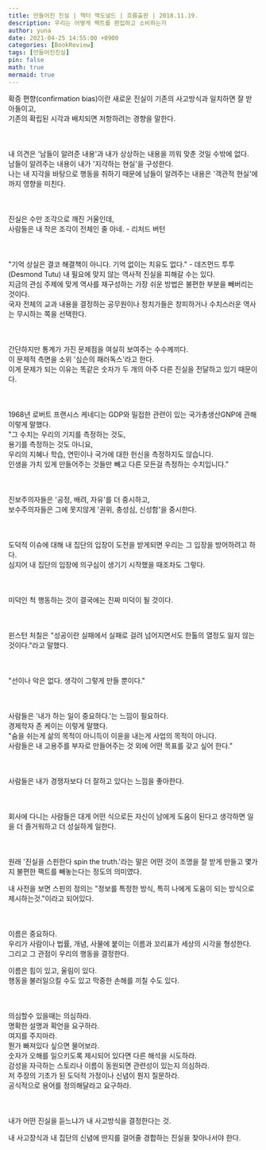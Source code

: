 ```yaml
---
title: 만들어진 진실 | 헥터 맥도널드 | 흐름출판 | 2018.11.19.
description: 우리는 어떻게 팩트를 편집하고 소비하는가
author: yuna
date: 2021-04-25 14:55:00 +0900
categories: [BookReview]
tags: [만들어진진실]
pin: false
math: true
mermaid: true
---
```



확증 편향(confirmation bias)이란 새로운 진실이 기존의 사고방식과 일치하면 잘 받아들이고,  
기존의 확립된 시각과 배치되면 저항하려는 경향을 말한다.
<br/>
<br/>
<br/>
<br/>
내 의견은 '남들이 알려준 내용'과 내가 상상하는 내용을 끼워 맞춘 것일 수밖에 없다.  
남들이 알려주는 내용이 내가 '지각하는 현실'을 구성한다.  
나는 내 지각을 바탕으로 행동을 취하기 때문에 남들이 알려주는 내용은 '객관적 현실'에까지 영향을 미친다.
<br/>
<br/>
<br/>
<br/>
진실은 수만 조각으로 깨진 거울인데,  
사람들은 내 작은 조각이 전체인 줄 아네. 
\- 리처드 버턴
<br/>
<br/>
<br/>
<br/>
"기억 상실은 결코 해결책이 아니다. 기억 없이는 치유도 없다." 
\- 데즈먼드 투투(Desmond Tutu)
내 필요에 맞지 않는 역사적 진실을 피해갈 수는 있다.  
지금의 관심 주제에 맞게 역사를 재구성하는 가장 쉬운 방법은 불편한 부분을 빼버리는 것이다.  
국자 전체의 교과 내용을 결정하는 공무원이나 정치가들은 창피하거나 수치스러운 역사는 무시하는 쪽을 선택한다.
<br/>
<br/>
<br/>
<br/>
간단하지만 통계가 가진 문제점을 여실히 보여주는 수수께끼다.  
이 문제적 측면을 소위 '심슨의 패러독스'라고 한다.  
이게 문제가 되는 이유는 똑같은 숫자가 두 개의 아주 다른 진실을 전달하고 있기 때문이다.
<br/>
<br/>
<br/>
<br/>
1968년 로버트 프랜시스 케네디는 GDP와 밀접한 관련이 있는 국가총생산GNP에 관해 이렇게 말했다.  
"그 수치는 우리의 기지를 측정하는 것도,  
용기를 측정하는 것도 아니요,  
우리의 지혜나 학습, 연민이나 국가에 대한 헌신을 측정하지도 않습니다.  
인생을 가치 있게 만들어주는 것들만 빼고 다른 모든걸 측정하는 수치입니다."
<br/>
<br/>
<br/>
<br/>
진보주의자들은 '공정, 배려, 자유'를 더 중시하고,  
보수주의자들은 그에 못지않게 '권위, 충성심, 신성함'을 중시한다.
<br/>
<br/>
<br/>
<br/>
도덕적 이슈에 대해 내 집단의 입장이 도전을 받게되면 우리는 그 입장을 방어하려고 하다.  
심지어 내 집단의 입장에 의구심이 생기기 시작했을 때조차도 그렇다.
<br/>
<br/>
<br/>
<br/>
미덕인 척 행동하는 것이 결국에는 진짜 미덕이 될 것이다.
<br/>
<br/>
<br/>
<br/>
윈스턴 처칠은 "성공이란 실패에서 실패로 걸려 넘어지면서도 한톨의 열정도 잃지 않는 것이다."라고 말했다.
<br/>
<br/>
<br/>
<br/>
"선이나 악은 없다. 생각이 그렇게 만들 뿐이다."
<br/>
<br/>
<br/>
<br/>
사람들은 '내가 하는 일이 중요하다.'는 느낌이 필요하다.  
경제학자 존 케이는 이렇게 말했다.  
"숨을 쉬는게 삶의 목적이 아니득이 이윤을 내는게 사업의 목적이 아니다.  
사람들은 내 고용주를 부자로 만들어주는 것 외에 어떤 목표를 갖고 싶어 한다."
<br/>
<br/>
<br/>
<br/>
사람들은 내가 경쟁자보다 더 잘하고 있다는 느낌을 좋아한다.
<br/>
<br/>
<br/>
<br/>
회사에 다니는 사람들은 대게 어떤 식으로든 자신이 남에게 도움이 된다고 생각하면 일을 더 즐거워하고 더 성실하게 일한다.
<br/>
<br/>
<br/>
<br/>
원래 '진실을 스핀한다 spin the truth.'라는 말은 어떤 것이 조명을 잘 받게 만들고 몇가지 불편한 팩트를 빼놓는다는 정도의 의미였다.
 
내 사전을 보면 스핀의 정의는 "정보를 특정한 방식, 특히 나에게 도움이 되는 방식으로 제시하는것."이라고 되어있다.
<br/>
<br/>
<br/>
<br/>
이름은 중요하다.  
우리가 사람이나 법률, 개념, 사물에 붙이는 이름과 꼬리표가 세상의 시각을 형성한다.  
그리고 그 관점이 우리의 행동을 결정한다.
 
이름은 힘이 있고, 울림이 있다.  
행동을 불러일으킬 수도 있고 막중한 손해를 끼칠 수도 있다.
<br/>
<br/>
<br/>
<br/>
의심할수 있을때는 의심하라.  
명확한 설명과 확언을 요구하라.  
여지를 주지마라.  
뭔가 빠져있다 싶으면 물어보라.  
숫자가 오해를 일으키도록 제시되어 있다면 다른 해석을 시도하라.  
감성을 자극하는 스토리나 이름이 동원되면 관련성이 있는지 의심하라.  
저 주장의 기초가 된 도덕적 가정이나 신념이 뭔지 질문하라.  
공식적으로 용어를 정의해달라고 요구하라.
<br/>
<br/>
<br/>
<br/>
내가 어떤 진실을 듣느냐가 내 사고방식을 결정한다는 것.
 
내 사고장식과 내 집단의 신념에 딴지를 걸어줄 경합하는 진실을 찾아나서야 한다.
<br/>


